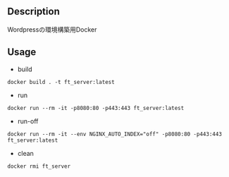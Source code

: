 ## Description
Wordpressの環境構築用Docker


## Usage

- build
```
docker build . -t ft_server:latest
```

- run
```
docker run --rm -it -p8080:80 -p443:443 ft_server:latest
```
- run-off
```
docker run --rm -it --env NGINX_AUTO_INDEX="off" -p8080:80 -p443:443 ft_server:latest
```

- clean
```
docker rmi ft_server
```
